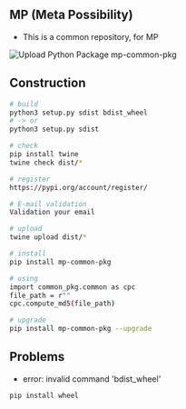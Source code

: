 ## MP (Meta Possibility)

* This is a common repository, for MP

![Upload Python Package mp-common-pkg](https://github.com/aaronmack/MP-common/workflows/Upload%20Python%20Package%20mp-common-pkg/badge.svg?branch=master)

## Construction

```bash
# build
python3 setup.py sdist bdist_wheel
# -> or
python3 setup.py sdist

# check 
pip install twine
twine check dist/*

# register
https://pypi.org/account/register/

# E-mail validation
Validation your email

# upload
twine upload dist/*

# install 
pip install mp-common-pkg

# using
import common_pkg.common as cpc
file_path = r""
cpc.compute_md5(file_path)

# upgrade 
pip install mp-common-pkg --upgrade
```

## Problems

* error: invalid command 'bdist_wheel'

```bash
pip install wheel
```
